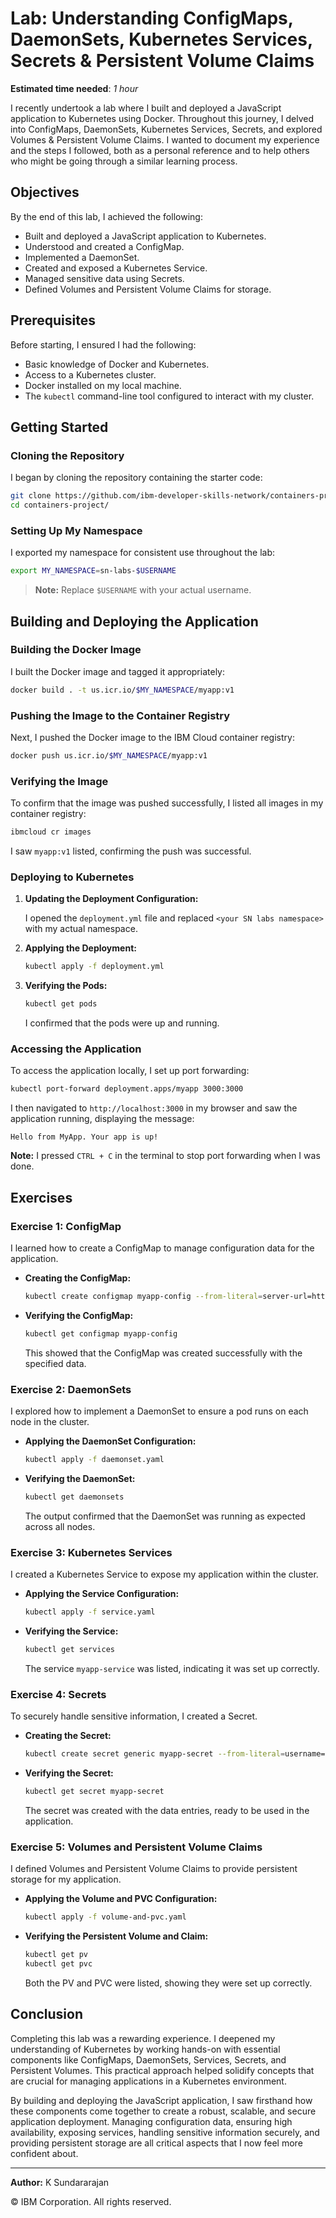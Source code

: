 # Lab: Understanding ConfigMaps, DaemonSets, Kubernetes Services, Secrets & Persistent Volume Claims

**Estimated time needed**: *1 hour*

I recently undertook a lab where I built and deployed a JavaScript application to Kubernetes using Docker. Throughout this journey, I delved into ConfigMaps, DaemonSets, Kubernetes Services, Secrets, and explored Volumes & Persistent Volume Claims. I wanted to document my experience and the steps I followed, both as a personal reference and to help others who might be going through a similar learning process.

## Objectives

By the end of this lab, I achieved the following:

- Built and deployed a JavaScript application to Kubernetes.
- Understood and created a ConfigMap.
- Implemented a DaemonSet.
- Created and exposed a Kubernetes Service.
- Managed sensitive data using Secrets.
- Defined Volumes and Persistent Volume Claims for storage.

## Prerequisites

Before starting, I ensured I had the following:

- Basic knowledge of Docker and Kubernetes.
- Access to a Kubernetes cluster.
- Docker installed on my local machine.
- The `kubectl` command-line tool configured to interact with my cluster.

## Getting Started

### Cloning the Repository

I began by cloning the repository containing the starter code:

```bash
git clone https://github.com/ibm-developer-skills-network/containers-project.git
cd containers-project/
```

### Setting Up My Namespace

I exported my namespace for consistent use throughout the lab:

```bash
export MY_NAMESPACE=sn-labs-$USERNAME
```

> **Note:** Replace `$USERNAME` with your actual username.

## Building and Deploying the Application

### Building the Docker Image

I built the Docker image and tagged it appropriately:

```bash
docker build . -t us.icr.io/$MY_NAMESPACE/myapp:v1
```

### Pushing the Image to the Container Registry

Next, I pushed the Docker image to the IBM Cloud container registry:

```bash
docker push us.icr.io/$MY_NAMESPACE/myapp:v1
```

### Verifying the Image

To confirm that the image was pushed successfully, I listed all images in my container registry:

```bash
ibmcloud cr images
```

I saw `myapp:v1` listed, confirming the push was successful.

### Deploying to Kubernetes

1. **Updating the Deployment Configuration:**
   
   I opened the `deployment.yml` file and replaced `<your SN labs namespace>` with my actual namespace.

2. **Applying the Deployment:**

   ```bash
   kubectl apply -f deployment.yml
   ```

3. **Verifying the Pods:**

   ```bash
   kubectl get pods
   ```

   I confirmed that the pods were up and running.

### Accessing the Application

To access the application locally, I set up port forwarding:

```bash
kubectl port-forward deployment.apps/myapp 3000:3000
```

I then navigated to `http://localhost:3000` in my browser and saw the application running, displaying the message:

```
Hello from MyApp. Your app is up!
```

**Note:** I pressed `CTRL + C` in the terminal to stop port forwarding when I was done.

## Exercises

### Exercise 1: ConfigMap

I learned how to create a ConfigMap to manage configuration data for the application.

- **Creating the ConfigMap:**

  ```bash
  kubectl create configmap myapp-config --from-literal=server-url=http://example.com --from-literal=timeout=5000
  ```

- **Verifying the ConfigMap:**

  ```bash
  kubectl get configmap myapp-config
  ```

  This showed that the ConfigMap was created successfully with the specified data.

### Exercise 2: DaemonSets

I explored how to implement a DaemonSet to ensure a pod runs on each node in the cluster.

- **Applying the DaemonSet Configuration:**

  ```bash
  kubectl apply -f daemonset.yaml
  ```

- **Verifying the DaemonSet:**

  ```bash
  kubectl get daemonsets
  ```

  The output confirmed that the DaemonSet was running as expected across all nodes.

### Exercise 3: Kubernetes Services

I created a Kubernetes Service to expose my application within the cluster.

- **Applying the Service Configuration:**

  ```bash
  kubectl apply -f service.yaml
  ```

- **Verifying the Service:**

  ```bash
  kubectl get services
  ```

  The service `myapp-service` was listed, indicating it was set up correctly.

### Exercise 4: Secrets

To securely handle sensitive information, I created a Secret.

- **Creating the Secret:**

  ```bash
  kubectl create secret generic myapp-secret --from-literal=username=myuser --from-literal=password=mysecretpassword
  ```

- **Verifying the Secret:**

  ```bash
  kubectl get secret myapp-secret
  ```

  The secret was created with the data entries, ready to be used in the application.

### Exercise 5: Volumes and Persistent Volume Claims

I defined Volumes and Persistent Volume Claims to provide persistent storage for my application.

- **Applying the Volume and PVC Configuration:**

  ```bash
  kubectl apply -f volume-and-pvc.yaml
  ```

- **Verifying the Persistent Volume and Claim:**

  ```bash
  kubectl get pv
  kubectl get pvc
  ```

  Both the PV and PVC were listed, showing they were set up correctly.

## Conclusion

Completing this lab was a rewarding experience. I deepened my understanding of Kubernetes by working hands-on with essential components like ConfigMaps, DaemonSets, Services, Secrets, and Persistent Volumes. This practical approach helped solidify concepts that are crucial for managing applications in a Kubernetes environment.

By building and deploying the JavaScript application, I saw firsthand how these components come together to create a robust, scalable, and secure application deployment. Managing configuration data, ensuring high availability, exposing services, handling sensitive information securely, and providing persistent storage are all critical aspects that I now feel more confident about.

---

**Author:** K Sundararajan

© IBM Corporation. All rights reserved.

